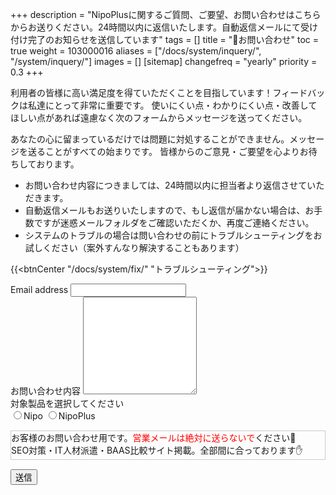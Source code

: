 +++
description = "NipoPlusに関するご質問、ご要望、お問い合わせはこちらからお送りください。24時間以内に返信いたします。自動返信メールにて受け付け完了のお知らせを送信しています"
tags = []
title = "📩お問い合わせ"
toc = true
weight = 103000016
aliases = ["/docs/system/inquery/", "/system/inquery/"]
images = []
[sitemap]
  changefreq = "yearly"
  priority = 0.3
+++

利用者の皆様に高い満足度を得ていただくことを目指しています！フィードバックは私達にとって非常に重要です。
使いにくい点・わかりにくい点・改善してほしい点があれば遠慮なく次のフォームからメッセージを送ってください。  

あなたの心に留まっているだけでは問題に対処することができません。メッセージを送ることがすべての始まりです。
皆様からのご意見・ご要望を心よりお待ちしております。


- お問い合わせ内容につきましては、24時間以内に担当者より返信させていただきます。  
- 自動返信メールもお送りいたしますので、もし返信が届かない場合は、お手数ですが迷惑メールフォルダをご確認いただくか、再度ご連絡ください。  
- システムのトラブルの場合は問い合わせの前にトラブルシューティングをお試しください（案外すんなり解決することもあります）




{{<btnCenter "/docs/system/fix/" "トラブルシューティング">}}

<div id="contactForm">
  <div>
    <label for="mail" class="form-label">Email address</label>
    <input type="email" class="form-control" id="mail" />
  </div>
  <div>
    <label for="content" class="form-label">お問い合わせ内容</label>
    <textarea id="content" class="form-control" rows="10"></textarea>
  </div>
  <div>
  対象製品を選択してください<br>
  <label><input type="radio" name="targetRadio" value="Nipo">Nipo</label>
  <label><input type="radio" name="targetRadio" value="NipoPlus">NipoPlus</label>
  <div id="iconField"></div>
  </div>

  <div style="margin-top: 15px;margin-bottom:15px;border:1px solid #ccc">
  お客様のお問い合わせ用です。<span  style="color:red">営業メールは絶対に送らないで</span>ください🚫<br>
  SEO対策・IT人材派遣・BAAS比較サイト掲載。全部間に合っております✋
  </div>

  <button onclick="submit()" class="btn btn-primary btn-lg mt-5" id="sendButton">送信</button>
  <div id="errormessage" style="color:red"></div>
</div>
<div id="thanks"></div>

<script src="https://cdn.jsdelivr.net/npm/axios/dist/axios.min.js"></script>

<script>
  // キーワードベースのフィルタリング処理を追加
const filterKeywords = [
  "なんですか？ソースコードなんか覗いて。営業メール送ってくるゴキブリは４んでくださいね。コード見てまで営業送ってくるならこちらにも考えがあります。",
  "経営・営業責任者様",
  "成果保証型",
  "SEO",
  "リスク0",
  "受注率",
  "広告費用",
  "オンライン商談",
  "ご提案させていただきます",
  "特別オファー",
  "お得な情報",
  "コスト削減",
  "パートナーシップ",
  "最新技術",
  "成功事例",
  "ご案内です",
  "お得な情報",
  "実績",
  "CareTEX",
  "会場",
  "※大変恐縮",
  "特別なキャンペーン",
  "メール広告",
  "成果報酬型",
  "資料ダウンロード",
  "ウェビナー",
  "zoom",
];

// メッセージにキーワードが含まれているかチェックする関数
function containsKeyword(message) {
  return filterKeywords.some(keyword => message.includes(keyword));
}

  // let mail = document.getElementById("mail")
  const form = document.getElementById("contactForm");
  const thanks = document.getElementById("thanks");
  const sendButton = document.getElementById("sendButton");
  const errorMessage = document.getElementById("errormessage");
  const checkOption = document.getElementsByName("targetRadio");
  const iconField = document.getElementById("iconField")
  const EMAIL_REG_EXP = /^[A-Za-z0-9]{1}[A-Za-z0-9_.-]*@{1}[A-Za-z0-9_.-]+.[A-Za-z0-9]+$/;
  // ラジオボタン（Nipo/NipoPLus)のクリックイベントを監視。選ばれた方のバナーをセットする
  checkOption.forEach(function(e) {
    e.addEventListener("click", function() {
      const selectNode = document.querySelector("input:checked[name=targetRadio]")
      if (selectNode === null) return
      let img = document.createElement("img")
      img.src = selectNode.value === "Nipo" ? "/images/nipologo.svg" : "/images/favicon.svg"
      img.id = "icon"
      img.width = 200
      const oldimg = document.getElementById("icon")
      if (oldimg) {
        iconField.removeChild(oldimg)
      }
      iconField.appendChild(img)
    });
  });
  // メール送信処理（更新版）
async function submit() {
  sendButton.disabled = true;
  const email = document.getElementById("mail");
  const content = document.getElementById("content");
  const target = document.querySelector("input:checked[name=targetRadio]");

  try {
    if (target === null) throw "問い合わせの製品をNipo/NipoPlusから選択してください";
    if (EMAIL_REG_EXP.test(email.value) === false) throw "メールアドレスが不正です";
    if (content.value.length === 0) throw "本文が空欄です";
    if (containsKeyword(content.value.toLowerCase())) throw "営業関連のメッセージはご遠慮ください。あなたのメッセージは営業に関するキーワードが含まれています。本当のお問い合わせの方、誤検知でご不便をおかけして申し訳ありません。営業の方。さっさと消えてください。"; // 小文字に変換してからチェック
  } catch (e) {
    errorMessage.innerHTML = e;
    sendButton.disabled = false;
    return;
  }

  const config = {
    method: "POST",
    url: "https://us-central1-nipo-plus.cloudfunctions.net/inqueryWeb",
    params: {
      email: email.value,
      text: `${content.value}\n【${target.value}】`
    }
  };

  // 完了を待つ必要はない
  axios(config);
  form.setAttribute("style", "display:none");
  const textNode = document.createTextNode(`お問い合わせありがとうございます。${email.value}宛に確認メールを送ります。5分経過してもメールが届かない場合は再度お問い合わせください`);
  thanks.appendChild(textNode);
  return;
}
  // メール送信処理
  async function submitBk () {
    sendButton.disabled = true
    const email = document.getElementById("mail")
    const content = document.getElementById("content")
    const target = document.querySelector("input:checked[name=targetRadio]")
    try {
      if (target === null) throw "問い合わせの製品をNipo/NipoPlusから選択してください"
      if (EMAIL_REG_EXP.test(email.value) === false) throw "メールアドレスが不正です"
      if (content.value.length === 0) throw "本文が空欄です"
    } catch (e) {
      errorMessage.innerHTML = e
      sendButton.disabled = false
      return
    }

    const config = {
      method: "POST",
      url: "https://us-central1-nipo-plus.cloudfunctions.net/inqueryWeb",
      params: {
        email: email.value,
        text: `${content.value}\n【${target.value}】`
      }
    }
    // 完了を待つ必要はない
    axios(config)

    form.setAttribute("style", "display:none")
    const textNode = document.createTextNode(`お問い合わせありがとうございます。${email.value}宛に確認メールを送ります。5分経過してもメールが届かない場合は再度お問い合わせください`)
    thanks.appendChild(textNode)
    return
  }

</script>

